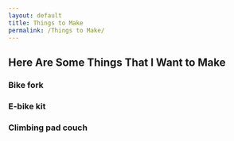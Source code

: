 ```yaml
---
layout: default
title: Things to Make
permalink: /Things to Make/
---
```


## Here Are Some Things That I Want to Make

### Bike fork

### E-bike kit

### Climbing pad couch
